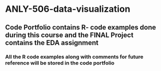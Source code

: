 # ANLY-506-data-visualization
## Code Portfolio contains R- code examples done during this course and the FINAL Project contains the EDA assignment 
### All the R code examples along with comments for future reference will be stored in the code portfolio 
